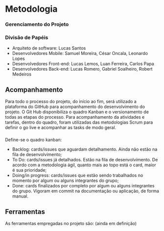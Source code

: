 
# Metodologia 
### Gerenciamento do Projeto
### Divisão de Papéis
* Arquiteto de software: Lucas Santos
* Desenvolvedores Mobile: Samuel Moreira,  César Oncala, Leonardo Lopes
* Desenvolvedores Front-end: Lucas Lemos, Luan Ferreira, Carlos Papa
* Desenvolvedores Back-end: Lucas Romero, Gabriel Soalheiro, Robert Medeiros 

## Acompanhamento

Para todo o processo do projeto, do início ao fim, será utilizado a plataforma do GitHub para acompanhamento do desenvolvimento do projeto. O Git Hub disponibiliza o quadro Kanban e o versionamento de todas as etapas do processo. Para acompanhamento da atividades e tarefas, dentro do quadro, foram utilizadas das metodologias Scrum para definir o go live e acompanhar as tasks de modo geral.
###
Define-se o quadro kanban:
* Backlog: cards/issues que aguardam detalhamento. Ainda não estão na fila de desenvolvimento;
* To Do: cards/issues já detalhados. Estão na fila de desenvolvimento. De acordo com a metodologia ágil, quanto mais ao topo está o card, maior é sua prioridade;
* Doing/in progress: cards/issues que estão sendo trabalhados no momento por algum ou alguns integrantes do grupo;
* Done: cards finalizados por completo por algum ou alguns integrantes do grupo. Vigoram em commit na documentação ou aplicação, de forma manual.

## Ferramentas

As ferramentas empregadas no projeto são:
(ainda em definição)
